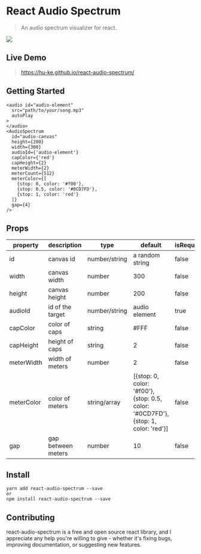# React Audio Spectrum
> An audio spectrum visualizer for react.

![](https://hu-ke.github.io/react-audio-spectrum/react-audio-spectrum-demo.gif)
## Live Demo
> https://hu-ke.github.io/react-audio-spectrum/

## Getting Started
```
<audio id="audio-element"
  src="path/to/your/song.mp3"
  autoPlay
>
</audio>
<AudioSpectrum
  id="audio-canvas"
  height={200}
  width={300}
  audioId={'audio-element'}
  capColor={'red'}
  capHeight={2}
  meterWidth={2}
  meterCount={512}
  meterColor={[
    {stop: 0, color: '#f00'},
    {stop: 0.5, color: '#0CD7FD'},
    {stop: 1, color: 'red'}
  ]}
  gap={4}
/>
```
## Props
| property | description | type|default| isRequired |
|---------|---------|-------------|---------|--------|
| id| canvas id|number/string| a random string|false|
|width|canvas width|number|300|false|
|height|canvas height|number|200|false|
|audioId|id of the target|number/string| audio element|true|
|capColor|color of caps|string|#FFF|false|
|capHeight|height of caps|string|2|false|
|meterWidth|width of meters|number|2|false|
|meterColor|color of meters|string/array|[{stop: 0, color: '#f00'},{stop: 0.5, color: '#0CD7FD'},{stop: 1, color: 'red'}]|false|
|gap|gap between meters|number|10|false|
## Install
```
yarn add react-audio-spectrum --save
or
npm install react-audio-spectrum --save
```
## Contributing
react-audio-spectrum is a free and open source react library, and I appreciate any help you're willing to give - whether it's fixing bugs, improving documentation, or suggesting new features.
